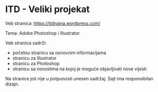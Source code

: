 # ITD - Veliki projekat

Veb stranica:
https://itdivana.wordpress.com/

Tema: Adobe Photoshop i Illustrator

Veb stranica sadrži:

- početnu stranicu sa osnovnim informacijama
- stranicu za Illustrator
- stranicu za Photoshop
- stranicu sa novostima na kojoj je moguće objavljivati nove vijesti


Na stranice još nije u potpunosti unesen sadržaj. Sajt ima responsibilan dizajn. 

